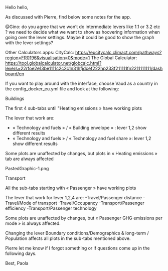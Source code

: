 Hello hello, 

As discussed with Pierre, find below some notes for the app.

@Gino: 
do you agree that we won’t do intermediate levers like 1.1 or 3.2 etc ? 
we need to decide what we want to show as hoovering information when going over the lever settings. Maybe it could be good to show the graph with the lever settings? 

Other Calculators apps:
CityCalc: https://eucitycalc.climact.com/pathways?region=FR0196&visualisation=0&mode=1
The Global Calculator: https://tool.globalcalculator.net/globcalc.html?levers=22rfoe2e13be1111c2c2c1n31hfjdcef222hp233f211111fn2211111111/dashboard/en


If you want to play around with the interface, choose Vaud as a country in the config_docker_eu.yml file and look at the following:

Buildings 

The first 4 sub-tabs until "Heating emissions » have working plots

The lever that work are:
- «  Technology and fuels »  / «  Building envelope » : lever 1,2 show different results
- «  Technology and fuels »  / «  Technology and fuel share »: lever 1,2 show different results

Some plots are unaffected by changes, but plots in «  Heating emissions » tab are always affected

PastedGraphic-1.png

Transport 

All the sub-tabs starting with « Passenger » have working plots

The lever that work for lever 1,2,4 are:
-Travel/Passenger distance 
-Travel/Mode of transport 
-Travel/Occupancy
-Transport/Passenger efficiency
-Transport/Passenger technology

Some plots are unaffected by changes, but « Passenger GHG emissions per mode » is always affected.


Changing the lever Boundary conditions/Demographics & long-term / Population affects all plots in the sub-tabs mentioned above. 

Pierre let me know if I forgot something or if questions come up in the following days.

Best, 
Paola